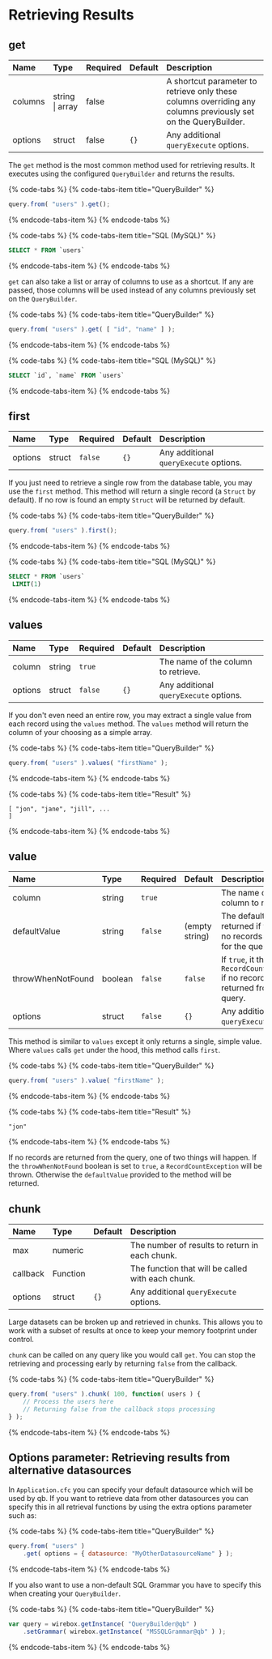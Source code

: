 # Retrieving Results

## get

| Name | Type | Required | Default | Description |
| :--- | :--- | :--- | :--- | :--- |
| columns | string \| array | false |  | A shortcut parameter to retrieve only these columns overriding any columns previously set on the QueryBuilder. |
| options | struct | false | `{}` | Any additional `queryExecute` options. |

The `get` method is the most common method used for retrieving results.  It executes using the configured `QueryBuilder` and returns the results.

{% code-tabs %}
{% code-tabs-item title="QueryBuilder" %}
```javascript
query.from( "users" ).get();
```
{% endcode-tabs-item %}
{% endcode-tabs %}

{% code-tabs %}
{% code-tabs-item title="SQL \(MySQL\)" %}
```sql
SELECT * FROM `users`
```
{% endcode-tabs-item %}
{% endcode-tabs %}

`get` can also take a list or array of columns to use as a shortcut.  If any are passed, those columns will be used instead of any columns previously set on the `QueryBuilder`.

{% code-tabs %}
{% code-tabs-item title="QueryBuilder" %}
```javascript
query.from( "users" ).get( [ "id", "name" ] );
```
{% endcode-tabs-item %}
{% endcode-tabs %}

{% code-tabs %}
{% code-tabs-item title="SQL \(MySQL\)" %}
```sql
SELECT `id`, `name` FROM `users`
```
{% endcode-tabs-item %}
{% endcode-tabs %}

## first

| Name | Type | Required | Default | Description |
| :--- | :--- | :--- | :--- | :--- |
| options | struct | `false` | `{}` | Any additional `queryExecute` options. |

If you just need to retrieve a single row from the database table, you may use the `first` method. This method will return a single record \(a `Struct` by default\). If no row is found an empty `Struct` will be returned by default.

{% code-tabs %}
{% code-tabs-item title="QueryBuilder" %}
```javascript
query.from( "users" ).first();
```
{% endcode-tabs-item %}
{% endcode-tabs %}

{% code-tabs %}
{% code-tabs-item title="SQL \(MySQL\)" %}
```sql
SELECT * FROM `users` LIMIT(1)
```
{% endcode-tabs-item %}
{% endcode-tabs %}

## values

| Name | Type | Required | Default | Description |
| :--- | :--- | :--- | :--- | :--- |
| column | string | `true` |  | The name of the column to retrieve. |
| options | struct | `false` | `{}` | Any additional `queryExecute` options. |

If you don't even need an entire row, you may extract a single value from each record using the `values` method. The `values` method will return the column of your choosing as a simple array.

{% code-tabs %}
{% code-tabs-item title="QueryBuilder" %}
```javascript
query.from( "users" ).values( "firstName" );
```
{% endcode-tabs-item %}
{% endcode-tabs %}

{% code-tabs %}
{% code-tabs-item title="Result" %}
```text
[ "jon", "jane", "jill", ... ]
```
{% endcode-tabs-item %}
{% endcode-tabs %}

## value

| Name | Type | Required | Default | Description |
| :--- | :--- | :--- | :--- | :--- |
| column | string | `true` |  | The name of the column to retrieve. |
| defaultValue | string | `false` | \(empty string\) | The default value returned if there are no records returned for the query. |
| throwWhenNotFound | boolean | `false` | `false` | If `true`, it throws a `RecordCountException` if no records are returned from the query. |
| options | struct | `false` | `{}` | Any additional `queryExecute` options. |

This method is similar to `values` except it only returns a single, simple value.  Where `values` calls `get` under the hood, this method calls `first`.

{% code-tabs %}
{% code-tabs-item title="QueryBuilder" %}
```javascript
query.from( "users" ).value( "firstName" );
```
{% endcode-tabs-item %}
{% endcode-tabs %}

{% code-tabs %}
{% code-tabs-item title="Result" %}
```text
"jon"
```
{% endcode-tabs-item %}
{% endcode-tabs %}

If no records are returned from the query, one of two things will happen.  If the `throwWhenNotFound` boolean is set to `true`, a `RecordCountException` will be thrown.  Otherwise the `defaultValue` provided to the method will be returned.

## chunk

| Name | Type | Default | Description |
| :--- | :--- | :--- | :--- |
| max | numeric |  | The number of results to return in each chunk.  |
| callback | Function |  | The function that will be called with each chunk. |
| options | struct | `{}` | Any additional `queryExecute` options. |

Large datasets can be broken up and retrieved in chunks.  This allows you to work with a subset of results at once to keep your memory footprint under control.

`chunk` can be called on any query like you would call `get`.  You can stop the retrieving and processing early by returning `false` from the callback.

{% code-tabs %}
{% code-tabs-item title="QueryBuilder" %}
```javascript
query.from( "users" ).chunk( 100, function( users ) {
    // Process the users here
    // Returning false from the callback stops processing
} );
```
{% endcode-tabs-item %}
{% endcode-tabs %}

## Options parameter: Retrieving results from alternative datasources

In `Application.cfc` you can specify your default datasource which will be used by qb. If you want to retrieve data from other datasources you can specify this in all retrieval functions by using the extra options parameter such as:

{% code-tabs %}
{% code-tabs-item title="QueryBuilder" %}
```javascript
query.from( "users" )
    .get( options = { datasource: "MyOtherDatasourceName" } );
```
{% endcode-tabs-item %}
{% endcode-tabs %}

If you also want to use a non-default SQL Grammar you have to specify this when creating your `QueryBuilder`.

{% code-tabs %}
{% code-tabs-item title="QueryBuilder" %}
```javascript
var query = wirebox.getInstance( "QueryBuilder@qb" )
    .setGrammar( wirebox.getInstance( "MSSQLGrammar@qb" ) );
```
{% endcode-tabs-item %}
{% endcode-tabs %}

